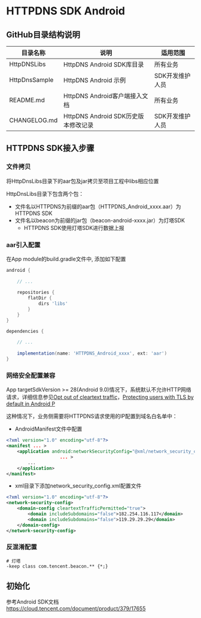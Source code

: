 # HTTPDNS SDK Android

## GitHub目录结构说明

| 目录名称       | 说明           | 适用范围  |
| ------------- |-------------| -------------|
| HttpDNSLibs | HttpDNS Android SDK库目录 | 所有业务 |
| HttpDnsSample | HttpDNS Android 示例 | SDK开发维护人员 |
| README.md | HttpDNS Android客户端接入文档 | 所有业务 |
| CHANGELOG.md | HttpDNS Android SDK历史版本修改记录 | SDK开发维护人员 |

## HTTPDNS SDK接入步骤

### 文件拷贝

将HttpDnsLibs目录下的aar包及jar拷贝至项目工程中libs相应位置

HttpDnsLibs目录下包含两个包：

- 文件名以HTTPDNS为前缀的aar包（HTTPDNS_Android_xxxx.aar）为HTTPDNS SDK
- 文件名以beacon为前缀的jar包（beacon-android-xxxx.jar）为灯塔SDK
  - HTTPDNS SDK使用灯塔SDK进行数据上报

### aar引入配置

在App module的build.gradle文件中, 添加如下配置

```groovy
android {
   
    // ...
    
    repositories {
        flatDir {
            dirs 'libs'
        }
    }
}

dependencies {
    
    // ...
    
    implementation(name: 'HTTPDNS_Android_xxxx', ext: 'aar')
}
```

### 网络安全配置兼容

App targetSdkVersion >= 28(Android 9.0)情况下，系统默认不允许HTTP网络请求，详细信息参见[Opt out of cleartext traffic](https://developer.android.com/training/articles/security-config#CleartextTrafficPermitted)，[Protecting users with TLS by default in Android P](https://android-developers.googleblog.com/2018/04/protecting-users-with-tls-by-default-in.html)

这种情况下，业务侧需要将HTTPDNS请求使用的IP配置到域名白名单中：

- AndroidManifest文件中配置

```xml
<?xml version="1.0" encoding="utf-8"?>
<manifest ... >
    <application android:networkSecurityConfig="@xml/network_security_config"
                    ... >
        ...
    </application>
</manifest>
```

- xml目录下添加network_security_config.xml配置文件

```xml
<?xml version="1.0" encoding="utf-8"?>
<network-security-config>
    <domain-config cleartextTrafficPermitted="true">
        <domain includeSubdomains="false">182.254.116.117</domain>
        <domain includeSubdomains="false">119.29.29.29</domain>
    </domain-config>
</network-security-config>
```

### 反混淆配置

```
# 灯塔
-keep class com.tencent.beacon.** {*;}
```

## 初始化
参考Android SDK文档 https://cloud.tencent.com/document/product/379/17655